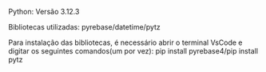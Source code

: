 Python: Versão 3.12.3

Bibliotecas utilizadas: pyrebase/datetime/pytz

Para instalação das bibliotecas, é necessário abrir o  terminal VsCode e digitar os seguintes comandos(um por vez):
pip install pyrebase4/pip install pytz
